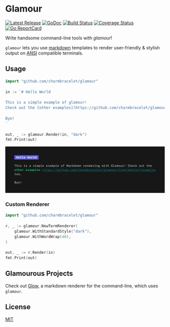 # Glamour

[![Latest Release](https://img.shields.io/github/release/charmbracelet/glamour.svg)](https://github.com/charmbracelet/glamour/releases)
[![GoDoc](https://godoc.org/github.com/golang/gddo?status.svg)](https://godoc.org/github.com/charmbracelet/glamour)
[![Build Status](https://github.com/charmbracelet/glamour/workflows/build/badge.svg)](https://github.com/charmbracelet/glamour/actions)
[![Coverage Status](https://coveralls.io/repos/github/charmbracelet/glamour/badge.svg?branch=master)](https://coveralls.io/github/charmbracelet/glamour?branch=master)
[![Go ReportCard](http://goreportcard.com/badge/charmbracelet/glamour)](http://goreportcard.com/report/charmbracelet/glamour)

Write handsome command-line tools with *glamour*!

`glamour` lets you use [markdown](https://en.wikipedia.org/wiki/Markdown)
templates to render user-friendly & stylish output on [ANSI](https://en.wikipedia.org/wiki/ANSI_escape_code)
compatible terminals.


## Usage

```go
import "github.com/charmbracelet/glamour"

in := `# Hello World

This is a simple example of glamour!
Check out the [other examples](https://github.com/charmbracelet/glamour/tree/master/examples).

Bye!
`

out, _ := glamour.Render(in, "dark")
fmt.Print(out)
```

![HelloWorld Example](https://github.com/charmbracelet/glamour/raw/master/examples/helloworld/helloworld.png)

### Custom Renderer

```go
import "github.com/charmbracelet/glamour"

r, _ := glamour.NewTermRenderer(
	glamour.WithStandardStyle("dark"),
	glamour.WithWordWrap(40),
)

out, _ := r.Render(in)
fmt.Print(out)
```


## Glamourous Projects

Check out [Glow](https://github.com/charmbracelet/glow), a markdown renderer for
the command-line, which uses `glamour`.


## License

[MIT](https://github.com/charmbracelet/glamour/raw/master/LICENSE)
